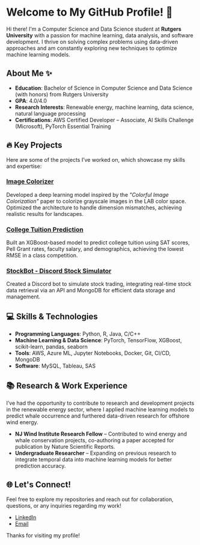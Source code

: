 # Welcome to My GitHub Profile! 👋

Hi there! I'm a Computer Science and Data Science student at **Rutgers University** with a passion for machine learning, data analysis, and software development. I thrive on solving complex problems using data-driven approaches and am constantly exploring new techniques to optimize machine learning models.

## About Me ✨

- **Education**: Bachelor of Science in Computer Science and Data Science (with honors) from Rutgers University
- **GPA**: 4.0/4.0
- **Research Interests**: Renewable energy, machine learning, data science, natural language processing
- **Certifications**: AWS Certified Developer – Associate, AI Skills Challenge (Microsoft), PyTorch Essential Training

## 🔥 Key Projects 

Here are some of the projects I’ve worked on, which showcase my skills and expertise:

### [**Image Colorizer**](https://github.com/DanialMustafa/Image-Colorizer)
Developed a deep learning model inspired by the *"Colorful Image Colorization"* paper to colorize grayscale images in the LAB color space. Optimized the architecture to handle dimension mismatches, achieving realistic results for landscapes.

### [**College Tuition Prediction**](https://github.com/JeevanandanRamasamy/College-Tuition-Prediction)
Built an XGBoost-based model to predict college tuition using SAT scores, Pell Grant rates, faculty salary, and demographics, achieving the lowest RMSE in a class competition.

### [**StockBot - Discord Stock Simulator**](https://github.com/JeevanandanRamasamy/StockBot)
Created a Discord bot to simulate stock trading, integrating real-time stock data retrieval via an API and MongoDB for efficient data storage and management.

## 💻 Skills & Technologies

- **Programming Languages**: Python, R, Java, C/C++
- **Machine Learning & Data Science**: PyTorch, TensorFlow, XGBoost, scikit-learn, pandas, seaborn
- **Tools**: AWS, Azure ML, Jupyter Notebooks, Docker, Git, CI/CD, MongoDB
- **Software**: MySQL, Tableau, SAS

## 📚 Research & Work Experience

I’ve had the opportunity to contribute to research and development projects in the renewable energy sector, where I applied machine learning models to predict whale occurrence and furthered data-driven research for offshore wind energy.

- **NJ Wind Institute Research Fellow** – Contributed to wind energy and whale conservation projects, co-authoring a paper accepted for publication by Nature Scientific Reports.
- **Undergraduate Researcher** – Expanding on previous research to integrate temporal data into machine learning models for better prediction accuracy.

## 🌐 Let's Connect!

Feel free to explore my repositories and reach out for collaboration, questions, or any inquiries regarding my work!

- [LinkedIn](https://www.linkedin.com/in/jeeva-ramasamy/)
- [Email](mailto:jeevanandan@gmail.com)

Thanks for visiting my profile!

